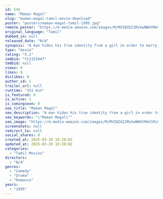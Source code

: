 ```yaml
---
id: 545
name: "Maman Magal"
slug: "maman-magal-tamil-movie-download"
poster: "posters/maman-magal-tamil-1995.jpg"
remote_poster: "https://m.media-amazon.com/images/M/MV5BZGI2MzkwNWUtMmVlMi00ZDEzLTlhNjctZWVmYTAyZWI1ZGQ3XkEyXkFqcGdeQXVyMTEzNzg0Mjkx._V1_SX300.jpg"
original_language: "Tamil"
dubbed_in: null
released_date: "N/A"
synopsis: "A man hides his true identity from a girl in order to marry her. But she soon learns the truth and demands a divorce. The situation gets tricky when she finds out that she is pregnant."
type: "movie"
rating: "5.1"
imdbid: "tt2325847"
tmdbid: null
views: 0
likes: 0
dislikes: 0
author_id: 1
trailer_url: null
runtime: "152 min"
is_featured: 0
is_active: 1
is_comingsoon: 0
seo_title: "Maman Magal"
seo_description: "A man hides his true identity from a girl in order to marry her. But she soon learns the truth and demands a divorce. The situation gets tricky when she finds out that she is pregnant."
seo_keywords: "\"Maman Magal\""
seo_image: "https://m.media-amazon.com/images/M/MV5BZGI2MzkwNWUtMmVlMi00ZDEzLTlhNjctZWVmYTAyZWI1ZGQ3XkEyXkFqcGdeQXVyMTEzNzg0Mjkx._V1_SX300.jpg"
screenshots: null
redirect_to: null
social_shares: 0
created_at: 2025-03-20 19:20:02
updated_at: 2025-03-20 19:20:02
categories:
  - "Tamil Movies"
directors:
  - "N/A"
genres:
  - "Comedy"
  - "Drama"
  - "Romance"
years:
  - "1995"
---
```

